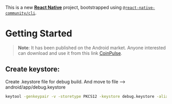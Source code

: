 This is a new [**React Native**](https://reactnative.dev) project, bootstrapped using [`@react-native-community/cli`](https://github.com/react-native-community/cli).

# Getting Started

> **Note**: It has been published on the Android market. Anyone interested can download and use it from this link [CoinPulse](https://play.google.com/store/apps/details?id=com.cryptoprice).

## Create keystore:

Create .keystore file for debug build. And move to file --> android/app/debug.keystore

```bash
keytool -genkeypair -v -storetype PKCS12 -keystore debug.keystore -alias androiddebugkey -keyalg RSA -keysize 2048 -validity 10000
```
